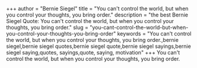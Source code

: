 +++
author = "Bernie Siegel"
title = "You can't control the world, but when you control your thoughts, you bring order."
description = "the best Bernie Siegel Quote: You can't control the world, but when you control your thoughts, you bring order."
slug = "you-cant-control-the-world-but-when-you-control-your-thoughts-you-bring-order"
keywords = "You can't control the world, but when you control your thoughts, you bring order.,bernie siegel,bernie siegel quotes,bernie siegel quote,bernie siegel sayings,bernie siegel saying,quotes, sayings,quote, saying, motivation"
+++
You can't control the world, but when you control your thoughts, you bring order.
